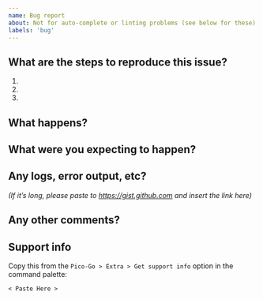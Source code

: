 ```yaml
---
name: Bug report
about: Not for auto-complete or linting problems (see below for these)! Also please consult the Connection Issues link below  before creating a new bug.
labels: 'bug'
---
```


## What are the steps to reproduce this issue?
1.
2.
3.

## What happens?


## What were you expecting to happen?


## Any logs, error output, etc?
*(If it’s long, please paste to https://gist.github.com and insert the link here)*


## Any other comments?


## Support info

Copy this from the `Pico-Go > Extra > Get support info` option in the command palette:

```
< Paste Here >
```

